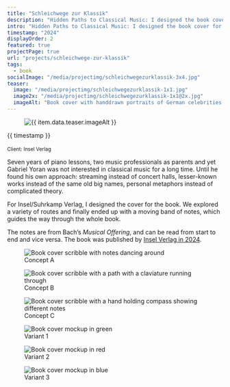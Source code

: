 ```yaml
---
title: "Schleichwege zur Klassik"
description: "Hidden Paths to Classical Music: I designed the book cover for Gabriel Yoran’s musical musings."
intro: "Hidden Paths to Classical Music: I designed the book cover for Gabriel Yoran’s musical musings."
timestamp: "2024"
displayOrder: 2
featured: true
projectPage: true
url: "projects/schleichwege-zur-klassik"
tags:
  - book
socialImage: "/media/projectimg/schleichwegezurklassik-3x4.jpg"
teaser:
  image: "/media/projectimg/schleichwegezurklassik-1x1.jpg"
  image2x: "/media/projectimg/schleichwegezurklassik-1x1@2x.jpg"
  imageAlt: "Book cover with handdrawn portraits of German celebrities. Book title is German: Kreuzfahrt durch die Republik"
---
```


<figure class="container--huge">
  <img src="/media/projectimg/schleichwegezurklassik-3x4.jpg" 
      srcset="/media/projectimg/schleichwegezurklassik-3x4.jpg 1x, /media/projectimg/schleichwegezurklassik-3x4@2x.jpg 2x"
      alt="{{ item.data.teaser.imageAlt }}" />
</figure>

<div class="content-container container--normal">
  <aside>
    <time>{{ timestamp }}</time><br><br>
    <small>Client: Insel Verlag</small>
  </aside>
  <div class="content">
    <p>Seven years of piano lessons, two music professionals as parents and yet Gabriel Yoran was not interested in classical music for a long time. Until he found his own approach: streaming instead of concert halls, lesser-known works instead of the same old big names, personal metaphors instead of complicated theory.</p>
    <p>For Insel/Suhrkamp Verlag, I designed the cover for the book. We explored a variety of routes and finally ended up with a moving band of notes, which guides the way through the whole book.</p>
    <p>The notes are from Bach’s <em>Musical Offering</em>, and can be read from start to end and vice versa. The book was published by <a href="https://www.suhrkamp.de/buch/gabriel-yoran-schleichwege-zur-klassik-t-9783458644477" target="_blank">Insel Verlag in 2024</a>.</p>
  </div>
</div>

<div class="content-container">
  <div class="content container--wide layout-grid--trio">
    <figure>
      <img src="/media/projectimg/schleichwegezurklassik-scribble-1.jpg" alt="Book cover scribble with notes dancing around">
      <figcaption>Concept A</figcaption>
    </figure>
     <figure>
      <img src="/media/projectimg/schleichwegezurklassik-scribble-2.jpg" alt="Book cover scribble with a path with a claviature running through">
      <figcaption>Concept B</figcaption>
    </figure>
    <figure>
      <img src="/media/projectimg/schleichwegezurklassik-scribble-3.jpg" alt="Book cover scribble with a hand holding compass showing different notes">
      <figcaption>Concept C</figcaption>
    </figure>
  </div>
</div>

  <div class="content-container content layout-grid--trio container--wide spacer-b--m">
    <figure>
      <img class="bookcover scaledown" src="/media/projectimg/schleichwegezurklassik-variant-1.jpg" alt="Book cover mockup in green">
      <figcaption>Variant 1</figcaption>
    </figure>
    <figure>
      <img class="bookcover scaledown" src="/media/projectimg/schleichwegezurklassik-variant-2.jpg" alt="Book cover mockup in red">
      <figcaption>Variant 2</figcaption>
    </figure>
    <figure>
      <img class="bookcover scaledown" src="/media/projectimg/schleichwegezurklassik-variant-3.jpg" alt="Book cover mockup in blue">
      <figcaption>Variant 3</figcaption>
    </figure>
  </div>